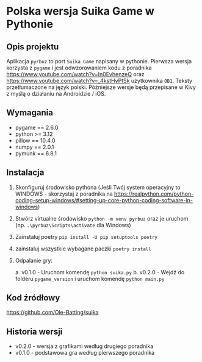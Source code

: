 # Polska wersja Suika Game w Pythonie

## Opis projektu

Aplikacja `pyrbuz` to port `Suika Game` napisany w pythonie. Pierwsza wersja korzysta z `pygame` i jest odwzorowaniem kodu z poradnika https://www.youtube.com/watch?v=In0EvhenzeQ oraz https://www.youtube.com/watch?v=_4kstHyPtSk użytkownika `OB1`. Teksty przetłumaczone na język polski. Późniejsze wersje będą przepisane w Kivy z myślą o działaniu na Androidzie / iOS.

## Wymagania

- pygame == 2.6.0
- python >= 3.12
- pillow == 10.4.0
- numpy == 2.0.1
- pymunk == 6.8.1

## Instalacja

1. Skonfiguruj środowisko pythona (Jeśli Twój system operacyjny to WINDOWS - skorzystaj z poradnika na https://realpython.com/python-coding-setup-windows/#setting-up-core-python-coding-software-in-windows)
2. Stwórz virtualne środowisko `python -m venv pyrbuz` oraz je uruchom (np. `.\pyrbuz\Scripts\activate` dla Windows)
3. Zainstaluj poetry `pip install -U pip setuptools poetry`
4. zainstaluj wszystkie wybagane paczki `poetry install`
5. Odpalanie gry:

    a. v0.1.0 - Uruchom komendę `python suika.py` 
    b. v0.2.0 - Wejdź do folderu `pygame_version` i uruchom komendę `python main.py`

## Kod źródłowy

https://github.com/Ole-Batting/suika

## Historia wersji

- v0.2.0 - wersja z grafikami według drugiego poradnika
- v0.1.0 - podstawowa gra według pierwszego poradnika
